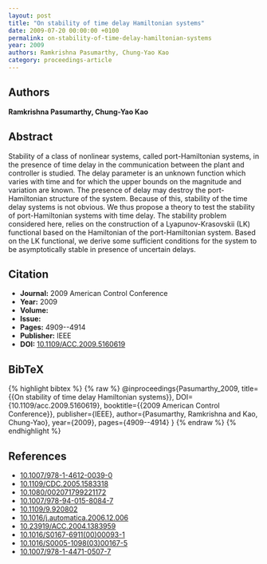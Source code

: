 ```yaml
---
layout: post
title: "On stability of time delay Hamiltonian systems"
date: 2009-07-20 00:00:00 +0100
permalink: on-stability-of-time-delay-hamiltonian-systems
year: 2009
authors: Ramkrishna Pasumarthy, Chung-Yao Kao
category: proceedings-article
---
```

 
## Authors
**Ramkrishna Pasumarthy, Chung-Yao Kao**
 
## Abstract
Stability of a class of nonlinear systems, called port-Hamiltonian systems, in the presence of time delay in the communication between the plant and controller is studied. The delay parameter is an unknown function which varies with time and for which the upper bounds on the magnitude and variation are known. The presence of delay may destroy the port-Hamiltonian structure of the system. Because of this, stability of the time delay systems is not obvious. We thus propose a theory to test the stability of port-Hamiltonian systems with time delay. The stability problem considered here, relies on the construction of a Lyapunov-Krasovskii (LK) functional based on the Hamiltonian of the port-Hamiltonian system. Based on the LK functional, we derive some sufficient conditions for the system to be asymptotically stable in presence of uncertain delays.
 
## Citation
- **Journal:** 2009 American Control Conference
- **Year:** 2009
- **Volume:** 
- **Issue:** 
- **Pages:** 4909--4914
- **Publisher:** IEEE
- **DOI:** [10.1109/ACC.2009.5160619](https://doi.org/10.1109/ACC.2009.5160619)
 
## BibTeX
{% highlight bibtex %}
{% raw %}
@inproceedings{Pasumarthy_2009,
  title={{On stability of time delay Hamiltonian systems}},
  DOI={10.1109/acc.2009.5160619},
  booktitle={{2009 American Control Conference}},
  publisher={IEEE},
  author={Pasumarthy, Ramkrishna and Kao, Chung-Yao},
  year={2009},
  pages={4909--4914}
}
{% endraw %}
{% endhighlight %}
 
## References
- [10.1007/978-1-4612-0039-0](https://doi.org/10.1007/978-1-4612-0039-0)
- [10.1109/CDC.2005.1583318](https://doi.org/10.1109/CDC.2005.1583318)
- [10.1080/002071799221172](https://doi.org/10.1080/002071799221172)
- [10.1007/978-94-015-8084-7](https://doi.org/10.1007/978-94-015-8084-7)
- [10.1109/9.920802](https://doi.org/10.1109/9.920802)
- [10.1016/j.automatica.2006.12.006](https://doi.org/10.1016/j.automatica.2006.12.006)
- [10.23919/ACC.2004.1383959](https://doi.org/10.23919/ACC.2004.1383959)
- [10.1016/S0167-6911(00)00093-1](https://doi.org/10.1016/S0167-6911(00)00093-1)
- [10.1016/S0005-1098(03)00167-5](https://doi.org/10.1016/S0005-1098(03)00167-5)
- [10.1007/978-1-4471-0507-7](https://doi.org/10.1007/978-1-4471-0507-7)

